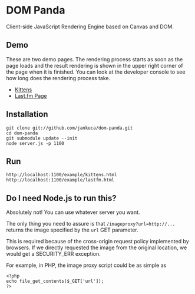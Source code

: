 # DOM Panda

Client-side JavaScript Rendering Engine based on Canvas and DOM.

## Demo

These are two demo pages. The rendering process starts as soon as the page loads and the result rendering is shown in the upper right corner of the page when it is finished. You can look at the developer console to see how long does the rendering process take.

- [Kittens](http://dom-panda.node.jankuca.com/example/kittens.html)
- [Last.fm Page](http://dom-panda.node.jankuca.com/example/lastfm.html)

## Installation ##

    git clone git://github.com/jankuca/dom-panda.git
    cd dom-panda
    git submodule update --init
    node server.js -p 1100

## Run ##

    http://localhost:1100/example/kittens.html
    http://localhost:1100/example/lastfm.html

## Do I need Node.js to run this? ##

Absolutely not! You can use whatever server you want.

The only thing you need to assure is that `/imageproxy?url=http://...` returns the image specified by the `url` GET parameter.

This is required because of the cross-origin request policy implemented by browsers. If we directly requested the image from the original location, we would get a SECURITY_ERR exception.

For example, in PHP, the image proxy script could be as simple as

    <?php
    echo file_get_contents($_GET['url']);
    ?>
